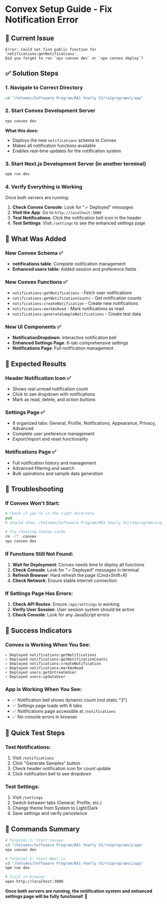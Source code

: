 # Convex Setup Guide - Fix Notification Error

## 🚨 **Current Issue**
```
Error: Could not find public function for 'notifications:getNotifications'. 
Did you forget to run `npx convex dev` or `npx convex deploy`?
```

## ✅ **Solution Steps**

### **1. Navigate to Correct Directory**
```bash
cd "/Volumes/Softwaare Program/RA1 Yearly V2/ra1programv1/app"
```

### **2. Start Convex Development Server**
```bash
npx convex dev
```

**What this does:**
- Deploys the new `notifications` schema to Convex
- Makes all notification functions available
- Enables real-time updates for the notification system

### **3. Start Next.js Development Server** (in another terminal)
```bash
npm run dev
```

### **4. Verify Everything is Working**
Once both servers are running:

1. **Check Convex Console**: Look for "✓ Deployed" messages
2. **Visit the App**: Go to `http://localhost:3000`
3. **Test Notifications**: Click the notification bell icon in the header
4. **Test Settings**: Visit `/settings` to see the enhanced settings page

## 🔧 **What Was Added**

### **New Convex Schema** ✅
- **notifications table**: Complete notification management
- **Enhanced users table**: Added session and preference fields

### **New Convex Functions** ✅
- `notifications:getNotifications` - Fetch user notifications
- `notifications:getNotificationCounts` - Get notification counts
- `notifications:createNotification` - Create new notifications
- `notifications:markAsRead` - Mark notifications as read
- `notifications:generateSampleNotifications` - Create test data

### **New UI Components** ✅
- **NotificationDropdown**: Interactive notification bell
- **Enhanced Settings Page**: 6-tab comprehensive settings
- **Notifications Page**: Full notification management

## 🎯 **Expected Results**

### **Header Notification Icon** ✅
- Shows real unread notification count
- Click to see dropdown with notifications
- Mark as read, delete, and action buttons

### **Settings Page** ✅
- 6 organized tabs: General, Profile, Notifications, Appearance, Privacy, Advanced
- Complete user preference management
- Export/import and reset functionality

### **Notifications Page** ✅
- Full notification history and management
- Advanced filtering and search
- Bulk operations and sample data generation

## 🚨 **Troubleshooting**

### **If Convex Won't Start:**
```bash
# Check if you're in the right directory
pwd
# Should show: /Volumes/Softwaare Program/RA1 Yearly V2/ra1programv1/app

# Try clearing Convex cache
rm -rf .convex
npx convex dev
```

### **If Functions Still Not Found:**
1. **Wait for Deployment**: Convex needs time to deploy all functions
2. **Check Console**: Look for "✓ Deployed" messages in terminal
3. **Refresh Browser**: Hard refresh the page (Cmd+Shift+R)
4. **Check Network**: Ensure stable internet connection

### **If Settings Page Has Errors:**
1. **Check API Routes**: Ensure `/api/settings` is working
2. **Verify User Session**: User session system should be active
3. **Check Console**: Look for any JavaScript errors

## 🎉 **Success Indicators**

### **Convex is Working When You See:**
```
✓ Deployed notifications:getNotifications
✓ Deployed notifications:getNotificationCounts
✓ Deployed notifications:createNotification
✓ Deployed notifications:markAsRead
✓ Deployed users:getOrCreateUser
✓ Deployed users:updateUser
```

### **App is Working When You See:**
- ✅ Notification bell shows dynamic count (not static "3")
- ✅ Settings page loads with 6 tabs
- ✅ Notifications page accessible at `/notifications`
- ✅ No console errors in browser

## 📝 **Quick Test Steps**

### **Test Notifications:**
1. Visit `/notifications`
2. Click "Generate Samples" button
3. Check header notification icon for count update
4. Click notification bell to see dropdown

### **Test Settings:**
1. Visit `/settings`
2. Switch between tabs (General, Profile, etc.)
3. Change theme from System to Light/Dark
4. Save settings and verify persistence

## 🔄 **Commands Summary**

```bash
# Terminal 1: Start Convex
cd "/Volumes/Softwaare Program/RA1 Yearly V2/ra1programv1/app"
npx convex dev

# Terminal 2: Start Next.js
cd "/Volumes/Softwaare Program/RA1 Yearly V2/ra1programv1/app"
npm run dev

# Visit in browser
open http://localhost:3000
```

**Once both servers are running, the notification system and enhanced settings page will be fully functional!** 🚀 